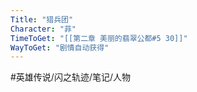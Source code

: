 ```yaml
---
Title: "猎兵团"
Character: "菲"
TimeToGet: "[[第二章 美丽的翡翠公都#5 30]]"
WayToGet: "剧情自动获得"
---
```


#英雄传说/闪之轨迹/笔记/人物